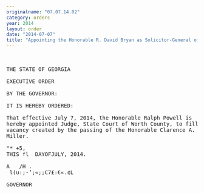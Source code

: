 ```yaml
---
originalname: "07.07.14.02"
category: orders
year: 2014
layout: order
date: "2014-07-07"
title: "Appointing the Honorable R. David Bryan as Solicitor-General of Worth County"
---
```

<pre>
 

THE STATE OF GEORGIA

EXECUTIVE ORDER

BY THE GOVERNOR:

IT IS HEREBY ORDERED:

That effective July 7, 2014, the Honorable Ralph Powell is
hereby appointed Judge, State Court of Worth County, to fill
vacancy created by the passing of the Honorable Clarence A.
Miller.

"* +5,
THIS fl  DAYOFJULY, 2014.

A   /H . 
 l(u:;-’;«;;C7£:€«.¢L

GOVERNOR

</pre>
